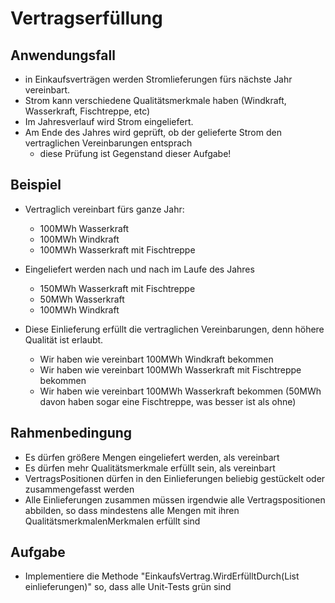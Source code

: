﻿# Vertragserfüllung

## Anwendungsfall
- in Einkaufsverträgen werden Stromlieferungen fürs nächste Jahr vereinbart.
- Strom kann verschiedene Qualitätsmerkmale haben (Windkraft, Wasserkraft, Fischtreppe, etc)
- Im Jahresverlauf wird Strom eingeliefert. 
- Am Ende des Jahres wird geprüft, ob der gelieferte Strom den vertraglichen Vereinbarungen entsprach
  - diese Prüfung ist Gegenstand dieser Aufgabe!

## Beispiel
- Vertraglich vereinbart fürs ganze Jahr: 
  - 100MWh Wasserkraft
  - 100MWh Windkraft
  - 100MWh Wasserkraft mit Fischtreppe

- Eingeliefert werden nach und nach im Laufe des Jahres
  - 150MWh Wasserkraft mit Fischtreppe
  - 50MWh Wasserkraft
  - 100MWh Windkraft

- Diese Einlieferung erfüllt die vertraglichen Vereinbarungen, denn höhere Qualität ist erlaubt. 
  - Wir haben wie vereinbart 100MWh Windkraft bekommen
  - Wir haben wie vereinbart 100MWh Wasserkraft mit Fischtreppe bekommen
  - Wir haben wie vereinbart 100MWh Wasserkraft  bekommen (50MWh davon haben sogar eine Fischtreppe, was besser ist als ohne)

## Rahmenbedingung
- Es dürfen größere Mengen eingeliefert werden, als vereinbart
- Es dürfen mehr Qualitätsmerkmale erfüllt sein, als vereinbart
- VertragsPositionen dürfen in den Einlieferungen beliebig gestückelt oder zusammengefasst werden
- Alle Einlieferungen zusammen müssen irgendwie alle Vertragspositionen abbilden, so dass mindestens alle Mengen mit ihren QualitätsmerkmalenMerkmalen erfüllt sind

## Aufgabe
- Implementiere die Methode "EinkaufsVertrag.WirdErfülltDurch(List<StromBundle> einlieferungen)" so, dass alle Unit-Tests grün sind